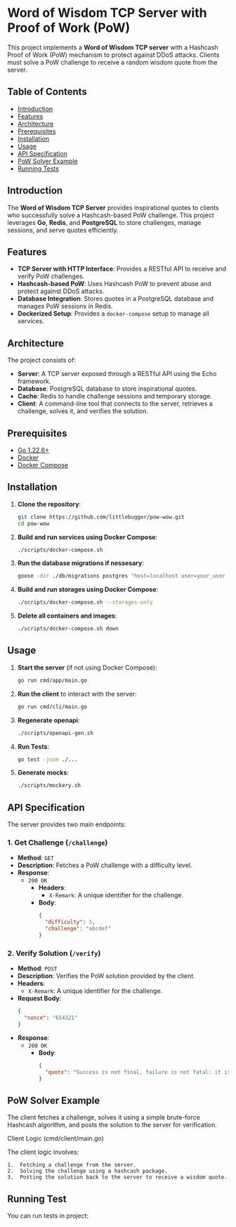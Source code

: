 
# Word of Wisdom TCP Server with Proof of Work (PoW)

This project implements a **Word of Wisdom TCP server** with a Hashcash Proof of Work (PoW) mechanism to protect against DDoS attacks. Clients must solve a PoW challenge to receive a random wisdom quote from the server.

## Table of Contents
- [Introduction](#introduction)
- [Features](#features)
- [Architecture](#architecture)
- [Prerequisites](#prerequisites)
- [Installation](#installation)
- [Usage](#usage)
- [API Specification](#api-specification)
- [PoW Solver Example](#pow-solver-example)
- [Running Tests](#running-tests)

## Introduction
The **Word of Wisdom TCP Server** provides inspirational quotes to clients who successfully solve a Hashcash-based PoW challenge. This project leverages **Go**, **Redis**, and **PostgreSQL** to store challenges, manage sessions, and serve quotes efficiently.

## Features
- **TCP Server with HTTP Interface**: Provides a RESTful API to receive and verify PoW challenges.
- **Hashcash-based PoW**: Uses Hashcash PoW to prevent abuse and protect against DDoS attacks.
- **Database Integration**: Stores quotes in a PostgreSQL database and manages PoW sessions in Redis.
- **Dockerized Setup**: Provides a `docker-compose` setup to manage all services.

## Architecture
The project consists of:
- **Server**: A TCP server exposed through a RESTful API using the Echo framework.
- **Database**: PostgreSQL database to store inspirational quotes.
- **Cache**: Redis to handle challenge sessions and temporary storage.
- **Client**: A command-line tool that connects to the server, retrieves a challenge, solves it, and verifies the solution.

## Prerequisites
- [Go 1.22.6+](https://golang.org/doc/install)
- [Docker](https://docs.docker.com/get-docker/)
- [Docker Compose](https://docs.docker.com/compose/install/)

## Installation

1. **Clone the repository**:
   ```bash
   git clone https://github.com/littlebugger/pow-wow.git
   cd pow-wow
   ```

2. **Build and run services using Docker Compose**:
   ```bash
   ./scripts/docker-compose.sh
   ```

3. **Run the database migrations if nessesary**:
   ```bash
   goose -dir ./db/migrations postgres "host=localhost user=your_user password=your_password dbname=your_db port=5432 sslmode=disable" up
   ```

4. **Build and run storages using Docker Compose**:
   ```bash
   ./scripts/docker-compose.sh --storages-only
   ```

5. **Delete all containers and images**:
   ```bash
   ./scripts/docker-compose.sh down
   ```

## Usage

1. **Start the server** (if not using Docker Compose):
   ```bash
   go run cmd/app/main.go
   ```

2. **Run the client** to interact with the server:
   ```bash
   go run cmd/cli/main.go
   ```
   
3. **Regenerate openapi**:
   ```bash
   ./scripts/openapi-gen.sh
   ```
   
4. **Run Tests**:
   ```bash
   go test -json ./... 
   ```
5. **Generate mocks**:
   ```bash
   ./scripts/mockery.sh
   ```
   
## API Specification
The server provides two main endpoints:

### 1. Get Challenge (`/challenge`)
- **Method**: `GET`
- **Description**: Fetches a PoW challenge with a difficulty level.
- **Response**:
    - `200 OK`
        - **Headers**:
            - `X-Remark`: A unique identifier for the challenge.
        - **Body**:
          ```json
          {
            "difficulty": 5,
            "challenge": "abcdef"
          }
          ```

### 2. Verify Solution (`/verify`)
- **Method**: `POST`
- **Description**: Verifies the PoW solution provided by the client.
- **Headers**:
    - `X-Remark`: A unique identifier for the challenge.
- **Request Body**:
  ```json
  {
    "nonce": "654321"
  }
  ```
- **Response**:
    - `200 OK`
        - **Body**:
          ```json
          {
            "quote": "Success is not final, failure is not fatal: it is the courage to continue that counts."
          }
          ```

## PoW Solver Example

The client fetches a challenge, solves it using a simple brute-force Hashcash algorithm, and posts the solution to the server for verification.

Client Logic (cmd/client/main.go)

The client logic involves:

	1.	Fetching a challenge from the server.
	2.	Solving the challenge using a hashcash package.
	3.	Posting the solution back to the server to receive a wisdom quote.

## Running Test

You can run tests in project: 